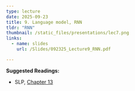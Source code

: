 ```yaml
---
type: lecture
date: 2025-09-23
title: 9. Language model, RNN 
tldr: "RNN"
thumbnail: /static_files/presentations/lec7.png
links:
  - name: slides
    url: /Slides/092325_Lecture9_RNN.pdf

---
```

**Suggested Readings:**
- SLP, <a href="https://web.stanford.edu/~jurafsky/slp3/13.pdf" target="_blank" rel="noopener noreferrer">Chapter 13</a>